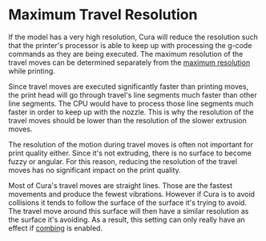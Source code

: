 Maximum Travel Resolution
====
If the model has a very high resolution, Cura will reduce the resolution such that the printer's processor is able to keep up with processing the g-code commands as they are being executed. The maximum resolution of the travel moves can be determined separately from the [maximum resolution](meshfix_maximum_resolution.md) while printing.

Since travel moves are executed significantly faster than printing moves, the print head will go through travel's line segments much faster than other line segments. The CPU would have to process those line segments much faster in order to keep up with the nozzle. This is why the resolution of the travel moves should be lower than the resolution of the slower extrusion moves.

The resolution of the motion during travel moves is often not important for print quality either. Since it's not extruding, there is no surface to become fuzzy or angular. For this reason, reducing the resolution of the travel moves has no significant impact on the print quality.

Most of Cura's travel moves are straight lines. Those are the fastest movements and produce the fewest vibrations. However if Cura is to avoid collisions it tends to follow the surface of the surface it's trying to avoid. The travel move around this surface will then have a similar resolution as the surface it's avoiding. As a result, this setting can only really have an effect if [combing](retraction_combing.md) is enabled.